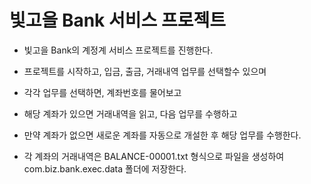 # 빛고을 Bank 서비스 프로젝트

* 빛고을 Bank의 계정계 서비스 프로젝트를 진행한다.
* 프로젝트를 시작하고, 입금, 출금, 거래내역 업무를 선택할수 있으며
* 각각 업무를 선택하면, 계좌번호를 물어보고 
* 해당 계좌가 있으면 거래내역을 읽고, 다음 업무를 수행하고
* 만약 계좌가 없으면 새로운 계좌를 자동으로 개설한 후 해당 업무를 수행한다.

* 각 계좌의 거래내역은 BALANCE-00001.txt 형식으로 파일을 생성하여 com.biz.bank.exec.data 폴더에 저장한다.
